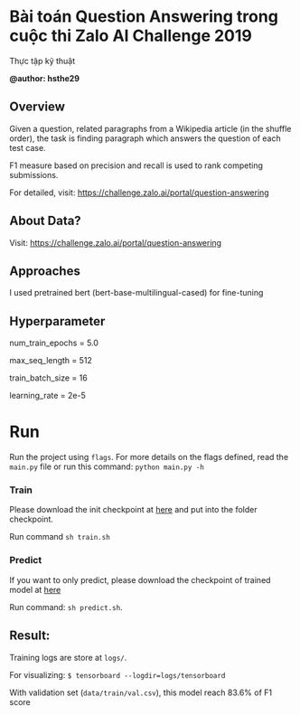 # Bài toán Question Answering trong cuộc thi Zalo AI Challenge 2019
Thực tập kỹ thuật

**@author: hsthe29**

## Overview 
Given a question, related paragraphs from a Wikipedia article (in the shuffle order), the task is finding paragraph which answers the question of each test case.

F1 measure based on precision and recall is used to rank competing submissions. 

For detailed, visit: https://challenge.zalo.ai/portal/question-answering

## About Data?

Visit: https://challenge.zalo.ai/portal/question-answering

## Approaches 

I used pretrained bert (bert-base-multilingual-cased) for fine-tuning

## Hyperparameter
num_train_epochs = 5.0

max_seq_length = 512 

train_batch_size = 16

learning_rate = 2e-5

# Run
Run the project using `flags`. For more details on the flags defined, read the `main.py` file or run this command: `python main.py -h`

### Train 
Please download the init checkpoint at [here]() and put into the folder checkpoint.

Run command ``` sh train.sh ```


### Predict
If you want to only predict, please download the checkpoint of trained model at [here]()

Run command: ``` sh predict.sh ```. 

## Result:
Training logs are store at `logs/`. 

For visualizing: ```$ tensorboard --logdir=logs/tensorboard```

With validation set (`data/train/val.csv`), this model reach 83.6% of F1 score



